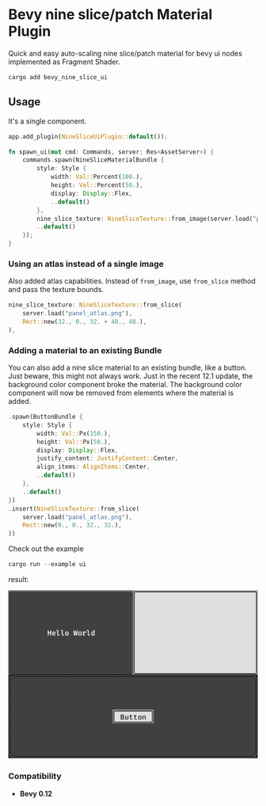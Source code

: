# Bevy nine slice/patch Material Plugin

Quick and easy auto-scaling nine slice/patch material for bevy ui nodes implemented as Fragment Shader.

```bash
cargo add bevy_nine_slice_ui
```

## Usage

It's a single component.

```rust
app.add_plugin(NineSliceUiPlugin::default());
```

```rust
fn spawn_ui(mut cmd: Commands, server: Res<AssetServer>) {
    commands.spawn(NineSliceMaterialBundle {
        style: Style {
            width: Val::Percent(100.),
            height: Val::Percent(50.),
            display: Display::Flex,
            ..default()
        },
        nine_slice_texture: NineSliceTexture::from_image(server.load("panel_atlas.png")),
        ..default()
    });
}
```

### Using an atlas instead of a single image

Also added atlas capabilities. Instead of `from_image`, use `from_slice` method and pass the texture bounds.

```rust
nine_slice_texture: NineSliceTexture::from_slice(
    server.load("panel_atlas.png"),
    Rect::new(32., 0., 32. + 48., 48.),
),
```

### Adding a material to an existing Bundle

You can also add a nine slice material to an existing bundle, like a button. Just beware, this might not always work. Just in the recent 12.1 update,
the background color component broke the material. The background color component will now be removed from elements where the material is added.

```rust
.spawn(ButtonBundle {
    style: Style {
        width: Val::Px(150.),
        height: Val::Px(50.),
        display: Display::Flex,
        justify_content: JustifyContent::Center,
        align_items: AlignItems::Center,
        ..default()
    },
    ..default()
})
.insert(NineSliceTexture::from_slice(
    server.load("panel_atlas.png"),
    Rect::new(0., 0., 32., 32.),
))
```

Check out the example

```rust
cargo run --example ui
```

result:

![Example](docs/example.jpeg)

### Compatibility

-   **Bevy 0.12**
